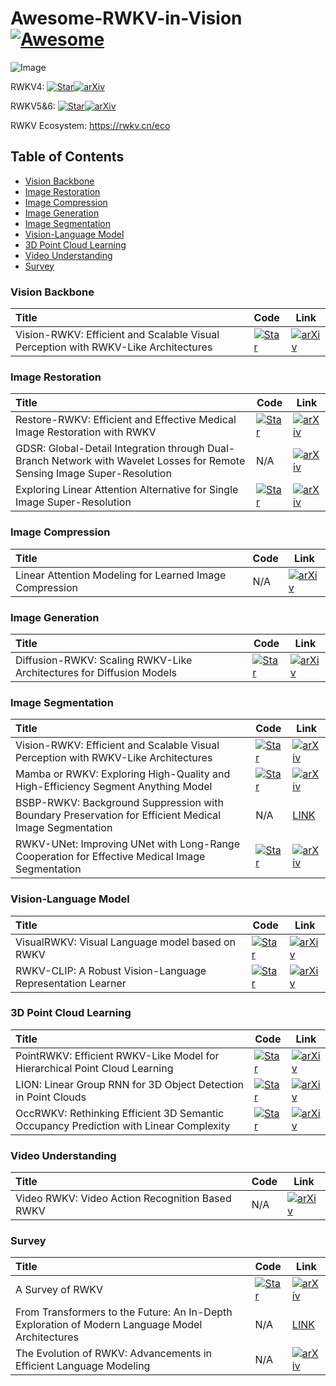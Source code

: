 # Awesome-RWKV-in-Vision [![Awesome](https://cdn.rawgit.com/sindresorhus/awesome/d7305f38d29fed78fa85652e3a63e154dd8e8829/media/badge.svg)](https://github.com/Yaziwel/Awesome-RWKV-in-Vision) 

![Image](https://pbs.twimg.com/media/GLbj1TyasAA9WF0?format=jpg&name=4096x4096)

RWKV4:  [![Star](https://img.shields.io/github/stars/BlinkDL/RWKV-LM.svg?style=social&label=Star)](https://github.com/BlinkDL/RWKV-LM)[![arXiv](https://img.shields.io/badge/arXiv-b31b1b.svg)](https://arxiv.org/abs/2305.13048)

RWKV5&6:  [![Star](https://img.shields.io/github/stars/BlinkDL/RWKV-LM.svg?style=social&label=Star)](https://github.com/BlinkDL/RWKV-LM)[![arXiv](https://img.shields.io/badge/arXiv-b31b1b.svg)](https://arxiv.org/abs/2404.05892)

RWKV Ecosystem: https://rwkv.cn/eco 

## Table of Contents 

- [Vision Backbone](#vision-backbone)
- [Image Restoration](#image-restoration)
- [Image Compression](#image-compression)
- [Image Generation](#image-generation)
- [Image Segmentation](#image-segmentation)
- [Vision-Language Model](#vision-language-model)
- [3D Point Cloud Learning](#3d-point-cloud-learning)
- [Video Understanding](#video-understanding)
- [Survey](#survey)

### Vision Backbone

| Title                                                        | Code                                                         | Link                                                         |
| :----------------------------------------------------------- | :----------------------------------------------------------- | ------------------------------------------------------------ |
| Vision-RWKV: Efficient and Scalable Visual Perception with RWKV-Like Architectures | [![Star](https://img.shields.io/github/stars/OpenGVLab/Vision-RWKV.svg?style=social&label=Star)](https://github.com/OpenGVLab/Vision-RWKV) | [![arXiv](https://img.shields.io/badge/arXiv-b31b1b.svg)](https://arxiv.org/abs/2403.02308) |

### Image Restoration

| Title                                                        | Code                                                         | Link                                                         |
| :----------------------------------------------------------- | ------------------------------------------------------------ | ------------------------------------------------------------ |
| Restore-RWKV: Efficient and Effective Medical Image Restoration with RWKV | [![Star](https://img.shields.io/github/stars/Yaziwel/Restore-RWKV.svg?style=social&label=Star)](https://github.com/Yaziwel/Restore-RWKV) | [![arXiv](https://img.shields.io/badge/arXiv-b31b1b.svg)](https://arxiv.org/abs/2407.11087) |
| GDSR: Global-Detail Integration through Dual-Branch Network with Wavelet Losses for Remote Sensing Image Super-Resolution | N/A                                                          | [![arXiv](https://img.shields.io/badge/arXiv-b31b1b.svg)](https://www.arxiv.org/abs/2501.01460) |
| Exploring Linear Attention Alternative for Single Image Super-Resolution | [![Star](https://img.shields.io/github/stars/question110/omnirwkvsr.svg?style=social&label=Star)](https://github.com/question110/omnirwkvsr) | [![arXiv](https://img.shields.io/badge/arXiv-b31b1b.svg)](https://arxiv.org/abs/2502.00404) |

### Image Compression

| Title                                                   | Code | Link                                                         |
| :------------------------------------------------------ | ---- | ------------------------------------------------------------ |
| Linear Attention Modeling for Learned Image Compression | N/A  | [![arXiv](https://img.shields.io/badge/arXiv-b31b1b.svg)](https://arxiv.org/pdf/2502.05741) |

### Image Generation

| Title                                                        | Code                                                         | Link                                                         |
| :----------------------------------------------------------- | ------------------------------------------------------------ | ------------------------------------------------------------ |
| Diffusion-RWKV: Scaling RWKV-Like Architectures for Diffusion Models | [![Star](https://img.shields.io/github/stars/feizc/Diffusion-RWKV.svg?style=social&label=Star)](https://github.com/feizc/Diffusion-RWKV) | [![arXiv](https://img.shields.io/badge/arXiv-b31b1b.svg)](https://arxiv.org/abs/2404.04478) |

### Image Segmentation

| Title                                                        | Code                                                         | Link                                                         |
| :----------------------------------------------------------- | :----------------------------------------------------------- | ------------------------------------------------------------ |
| Vision-RWKV: Efficient and Scalable Visual Perception with RWKV-Like Architectures | [![Star](https://img.shields.io/github/stars/OpenGVLab/Vision-RWKV.svg?style=social&label=Star)](https://github.com/OpenGVLab/Vision-RWKV) | [![arXiv](https://img.shields.io/badge/arXiv-b31b1b.svg)](https://arxiv.org/abs/2403.02308) |
| Mamba or RWKV: Exploring High-Quality and High-Efficiency Segment Anything Model | [![Star](https://img.shields.io/github/stars/HarborYuan/ovsam.svg?style=social&label=Star)](https://github.com/HarborYuan/ovsam) | [![arXiv](https://img.shields.io/badge/arXiv-b31b1b.svg)](https://arxiv.org/abs/2406.19369) |
| BSBP-RWKV: Background Suppression with Boundary Preservation for Efficient Medical Image Segmentation | N/A                                                          | [LINK](https://openreview.net/forum?id=ULD5RCk0oo)           |
| RWKV-UNet: Improving UNet with Long-Range Cooperation for Effective Medical Image Segmentation | [![Star](https://img.shields.io/github/stars/juntaoJianggavin/RWKV-UNet.svg?style=social&label=Star)](https://github.com/juntaoJianggavin/RWKV-UNet) | [![arXiv](https://img.shields.io/badge/arXiv-b31b1b.svg)](https://arxiv.org/pdf/2501.08458) |

### Vision-Language Model

| Title                                                      | Code                                                         | Link                                                         |
| :--------------------------------------------------------- | ------------------------------------------------------------ | ------------------------------------------------------------ |
| VisualRWKV: Visual Language model based on RWKV            | [![Star](https://img.shields.io/github/stars/howard-hou/VisualRWKV.svg?style=social&label=Star)](https://github.com/howard-hou/VisualRWKV) | [![arXiv](https://img.shields.io/badge/arXiv-b31b1b.svg)](https://arxiv.org/abs/2406.13362) |
| RWKV-CLIP: A Robust Vision-Language Representation Learner | [![Star](https://img.shields.io/github/stars/deepglint/RWKV-CLIP.svg?style=social&label=Star)](https://github.com/deepglint/RWKV-CLIP) | [![arXiv](https://img.shields.io/badge/arXiv-b31b1b.svg)](https://arxiv.org/pdf/2406.06973) |

### 3D Point Cloud Learning

| Title                                                        | Code                                                         | Link                                                         |
| :----------------------------------------------------------- | ------------------------------------------------------------ | ------------------------------------------------------------ |
| PointRWKV: Efficient RWKV-Like Model for Hierarchical Point Cloud Learning | [![Star](https://img.shields.io/github/stars/hithqd/PointRWKV.svg?style=social&label=Star)](https://github.com/hithqd/PointRWKV) | [![arXiv](https://img.shields.io/badge/arXiv-b31b1b.svg)](https://arxiv.org/abs/2405.15214) |
| LION: Linear Group RNN for 3D Object Detection in Point Clouds | [![Star](https://img.shields.io/github/stars/happinesslz/LION.svg?style=social&label=Star)](https://github.com/happinesslz/LION) | [![arXiv](https://img.shields.io/badge/arXiv-b31b1b.svg)](https://arxiv.org/pdf/2407.18232) |
| OccRWKV: Rethinking Efficient 3D Semantic Occupancy Prediction with Linear Complexity | [![Star](https://img.shields.io/github/stars/jmwang0117/OccRWKV.svg?style=social&label=Star)](https://github.com/jmwang0117/OccRWKV) | [![arXiv](https://img.shields.io/badge/arXiv-b31b1b.svg)](https://www.arxiv.org/abs/2409.19987) |

### Video Understanding

| Title                                           | Code | Link                                                         |
| :---------------------------------------------- | ---- | ------------------------------------------------------------ |
| Video RWKV: Video Action Recognition Based RWKV | N/A  | [![arXiv](https://img.shields.io/badge/arXiv-b31b1b.svg)](https://arxiv.org/abs/2411.05636) |

### Survey

| Title                                                        | Code                                                         | Link                                                         |
| :----------------------------------------------------------- | :----------------------------------------------------------- | ------------------------------------------------------------ |
| A Survey of RWKV                                             | [![Star](https://img.shields.io/github/stars/MLGroupJLU/RWKV-Survey.svg?style=social&label=Star)](https://github.com/MLGroupJLU/RWKV-Survey) | [![arXiv](https://img.shields.io/badge/arXiv-b31b1b.svg)](https://arxiv.org/pdf/2412.14847) |
| From Transformers to the Future: An In-Depth Exploration of Modern Language Model Architectures | N/A                                                          | [LINK](https://osf.io/n8r5j/download)                        |
| The Evolution of RWKV: Advancements in Efficient Language Modeling | N/A                                                          | [![arXiv](https://img.shields.io/badge/arXiv-b31b1b.svg)](https://arxiv.org/pdf/2411.02795) |

